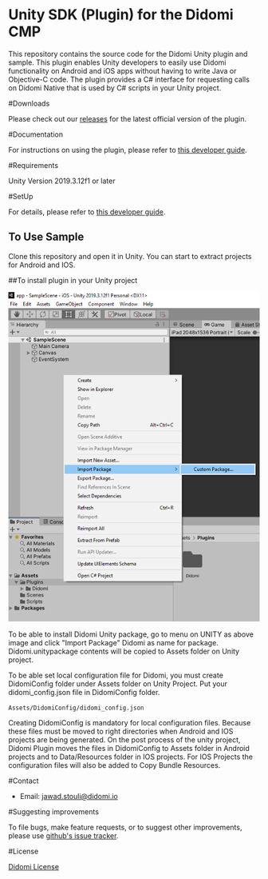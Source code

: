 Unity SDK (Plugin) for the Didomi CMP
==============================

This repository contains the source code for the Didomi Unity
plugin and sample. This plugin enables Unity developers to easily use Didomi functionality
on Android and iOS apps without having to write Java or Objective-C code.
The plugin provides a C# interface for requesting calls on Didomi Native that is used by C#
scripts in your Unity project.

#Downloads

Please check out our
[releases](//github.com/didomi/unity/releases)
for the latest official version of the plugin.

#Documentation

For instructions on using the plugin, please refer to
[this developer guide](//developers.didomi.io/cmp/unity-sdk/reference-unity).

#Requirements

Unity Version 2019.3.12f1 or later

#SetUp

For details, please refer to
[this developer guide](//developers.didomi.io/cmp/unity-sdk/setup-unity).

## To Use Sample

Clone this repository and open it in Unity.  You can start to extract projects for Android and IOS.

##To install plugin in your Unity project

![Install Unity Package](docs/img/install_plugin_package_to_unity_project.png)

To be able to install Didomi Unity package, go to menu on UNITY as above image and click "Import Package" Didomi as name for package. Didomi.unitypackage contents will be copied to Assets folder on Unity project. 

To be able set local configuration file for Didomi, you must create DidomiConfig folder under Assets folder on Unity Project. Put your didomi_config.json file in  DidomiConfig folder.

```text
Assets/DidomiConfig/didomi_config.json
```

Creating DidomiConfig is mandatory for local configuration files. Because these files must be moved to right directories when Android and IOS projects are being generated. On the post process of the unity project, Didomi Plugin moves the files in DidomiConfig to Assets folder in Android projects and to Data/Resources folder in IOS projects. For IOS Projects the configuration files will also be added to Copy Bundle Resources.

#Contact

- Email:  jawad.stouli@didomi.io

#Suggesting improvements

To file bugs, make feature requests, or to suggest other improvements,
please use [github's issue tracker](//github.com/didomi/unity/issues).

#License

[Didomi License](LICENSE)
